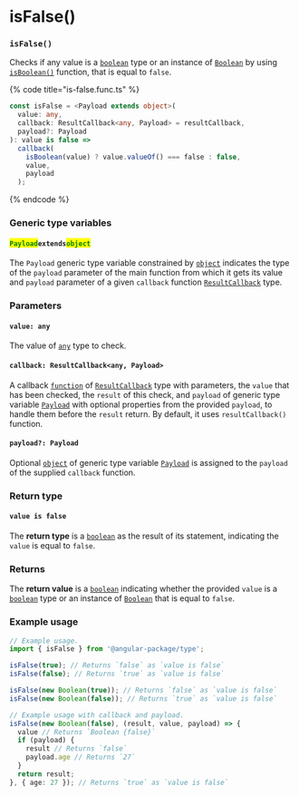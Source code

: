 # isFalse()

### `isFalse()`

Checks if any value is a [`boolean`](https://developer.mozilla.org/en-US/docs/Web/JavaScript/Reference/Global\_Objects/Boolean) type or an instance of [`Boolean`](https://developer.mozilla.org/en-US/docs/Web/JavaScript/Reference/Global\_Objects/Boolean) by using [`isBoolean()`](isboolean.md) function, that is equal to `false`.

{% code title="is-false.func.ts" %}
```typescript
const isFalse = <Payload extends object>(
  value: any,
  callback: ResultCallback<any, Payload> = resultCallback,
  payload?: Payload
): value is false =>
  callback(
    isBoolean(value) ? value.valueOf() === false : false,
    value,
    payload
  );
```
{% endcode %}

### Generic type variables

#### <mark style="color:green;">**`Payload`**</mark>**`extends`**<mark style="color:green;">**`object`**</mark>

The `Payload` generic type variable constrained by [`object`](https://www.typescriptlang.org/docs/handbook/basic-types.html#object) indicates the type of the `payload` parameter of the main function from which it gets its value and `payload` parameter of a given `callback` function [`ResultCallback`](../types/resultcallback.md) type.

### Parameters

#### `value: any`

The value of [`any`](https://www.typescriptlang.org/docs/handbook/2/everyday-types.html#any) type to check.

#### `callback: ResultCallback<any, Payload>`

A callback [`function`](https://developer.mozilla.org/en-US/docs/Web/JavaScript/Guide/Functions) of [`ResultCallback`](../types/resultcallback.md) type with parameters, the `value` that has been checked, the `result` of this check, and `payload` of generic type variable [`Payload`](isfalse.md#payloadextendsobject) with optional properties from the provided `payload`, to handle them before the `result` return. By default, it uses `resultCallback()` function.

#### `payload?: Payload`

Optional [`object`](https://developer.mozilla.org/en-US/docs/Web/JavaScript/Reference/Global\_Objects/Object) of generic type variable [`Payload`](isfalse.md#payloadextendsobject) is assigned to the `payload` of the supplied `callback` function.

### Return type

#### `value is false`

The **return type** is a [`boolean`](https://developer.mozilla.org/en-US/docs/Web/JavaScript/Reference/Global\_Objects/Boolean) as the result of its statement, indicating the `value` is equal to `false`.

### Returns

The **return value** is a [`boolean`](https://developer.mozilla.org/en-US/docs/Web/JavaScript/Reference/Global\_Objects/Boolean) indicating whether the provided `value` is a [`boolean`](https://developer.mozilla.org/en-US/docs/Web/JavaScript/Reference/Global\_Objects/Boolean) type or an instance of [`Boolean`](https://developer.mozilla.org/en-US/docs/Web/JavaScript/Reference/Global\_Objects/Boolean) that is equal to `false`.

### Example usage

```typescript
// Example usage.
import { isFalse } from '@angular-package/type';

isFalse(true); // Returns `false` as `value is false`
isFalse(false); // Returns `true` as `value is false`

isFalse(new Boolean(true)); // Returns `false` as `value is false`
isFalse(new Boolean(false)); // Returns `true` as `value is false`

// Example usage with callback and payload.
isFalse(new Boolean(false), (result, value, payload) => {
  value // Returns `Boolean {false}`
  if (payload) {
    result // Returns `false`
    payload.age // Returns `27`
  }
  return result;
}, { age: 27 }); // Returns `true` as `value is false`
```
